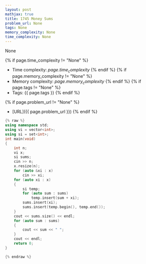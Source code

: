 ```yaml
---
layout: post
mathjax: true
title: 1745 Money Sums
problem_url: None
tags: None
memory_complexity: None
time_complexity: None
---
```


None


{% if page.time_complexity != "None" %}
- Time complexity: ${{ page.time_complexity }}$
{% endif %}
{% if page.memory_complexity != "None" %}
- Memory complexity: ${{ page.memory_complexity }}$
{% endif %}
{% if page.tags != "None" %}
- Tags: {{ page.tags }}
{% endif %}

{% if page.problem_url != "None" %}
- [URL]({{ page.problem_url }})
{% endif %}

```cpp
{% raw %}
using namespace std;
using vi = vector<int>;
using si = set<int>;
int main(void)
{
    int n;
    vi x;
    si sums;
    cin >> n;
    x.resize(n);
    for (auto &xi : x)
        cin >> xi;
    for (auto xi : x)
    {
        si temp;
        for (auto sum : sums)
            temp.insert(sum + xi);
        sums.insert(xi);
        sums.insert(temp.begin(), temp.end());
    }
    cout << sums.size() << endl;
    for (auto sum : sums)
    {
        cout << sum << " ";
    }
    cout << endl;
    return 0;
}

{% endraw %}
```